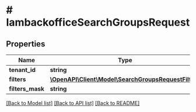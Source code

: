 # # IambackofficeSearchGroupsRequest


## Properties 


Name | Type | Description | Notes
------------ | ------------- | ------------- | -------------
**tenant_id**| **string** |   | [optional]
**filters**| [**\OpenAPI\Client\Model\SearchGroupsRequestFilters**](SearchGroupsRequestFilters.md) |   | [optional]
**filters_mask**| **string** |   | [optional]


[[Back to Model list]](../../README.md#models) [[Back to API list]](../../README.md#endpoints) [[Back to README]](../../README.md)

